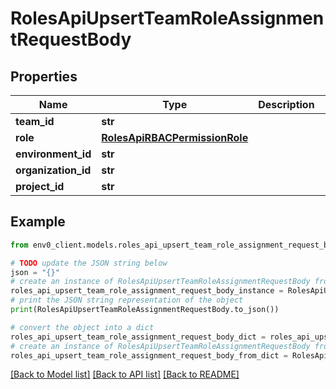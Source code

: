 # RolesApiUpsertTeamRoleAssignmentRequestBody


## Properties

Name | Type | Description | Notes
------------ | ------------- | ------------- | -------------
**team_id** | **str** |  | 
**role** | [**RolesApiRBACPermissionRole**](RolesApiRBACPermissionRole.md) |  | 
**environment_id** | **str** |  | [optional] 
**organization_id** | **str** |  | [optional] 
**project_id** | **str** |  | [optional] 

## Example

```python
from env0_client.models.roles_api_upsert_team_role_assignment_request_body import RolesApiUpsertTeamRoleAssignmentRequestBody

# TODO update the JSON string below
json = "{}"
# create an instance of RolesApiUpsertTeamRoleAssignmentRequestBody from a JSON string
roles_api_upsert_team_role_assignment_request_body_instance = RolesApiUpsertTeamRoleAssignmentRequestBody.from_json(json)
# print the JSON string representation of the object
print(RolesApiUpsertTeamRoleAssignmentRequestBody.to_json())

# convert the object into a dict
roles_api_upsert_team_role_assignment_request_body_dict = roles_api_upsert_team_role_assignment_request_body_instance.to_dict()
# create an instance of RolesApiUpsertTeamRoleAssignmentRequestBody from a dict
roles_api_upsert_team_role_assignment_request_body_from_dict = RolesApiUpsertTeamRoleAssignmentRequestBody.from_dict(roles_api_upsert_team_role_assignment_request_body_dict)
```
[[Back to Model list]](../README.md#documentation-for-models) [[Back to API list]](../README.md#documentation-for-api-endpoints) [[Back to README]](../README.md)


